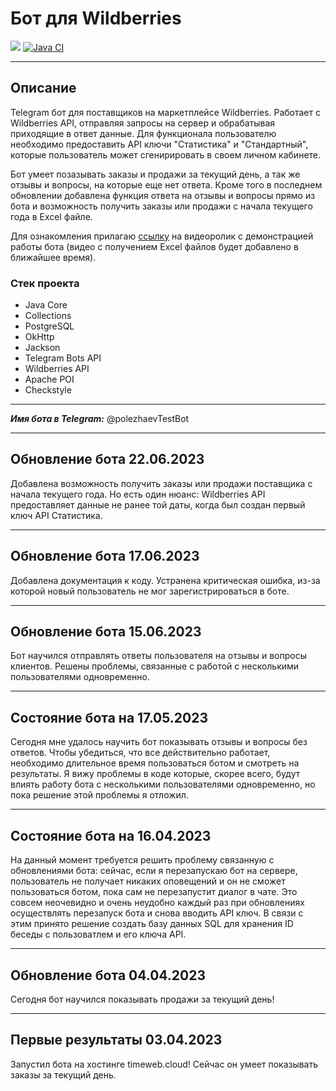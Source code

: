 # Бот для Wildberries
<a href="https://codeclimate.com/github/DrAculaJD/wildberries_bot/maintainability"><img src="https://api.codeclimate.com/v1/badges/ec282165f37500a9dfba/maintainability" /></a>
[![Java CI](https://github.com/DrAculaJD/wildberries_bot/actions/workflows/main.yml/badge.svg)](https://github.com/DrAculaJD/wildberries_bot/actions/workflows/main.yml)
***
## Описание
Telegram бот для поставщиков на маркетплейсе Wildberries. Работает с Wildberries API, отправляя запросы на сервер и обрабатывая приходящие в ответ данные. Для функционала пользователю необходимо предоставить API ключи "Статистика" и "Стандартный", которые пользователь может сгенирировать в своем личном кабинете.

 Бот умеет позазывать заказы и продажи за текущий день, а так же отзывы и вопросы, на которые еще нет ответа. Кроме того в последнем обновлении добавлена функция ответа на отзывы и вопросы прямо из бота и возможность получить заказы или продажи с начала текущего года в Excel файле.
 
 Для ознакомления прилагаю [ссылку](https://youtu.be/DV3i1GzC2Vc) на видеоролик с демонстрацией работы бота (видео с получением Excel файлов будет добавлено в ближайшее время).

### Стек проекта
- Java Core
- Collections
- PostgreSQL
- OkHttp
- Jackson
- Telegram Bots API
- Wildberries API
- Apache POI
- Checkstyle
***
***Имя бота в Telegram:*** @polezhaevTestBot
***
## Обновление бота 22.06.2023
Добавлена возможность получить заказы или продажи поставщика с начала текущего года. Но есть один нюанс: Wildberries API предоставляет данные не ранее той даты, когда был создан первый ключ API Статистика.
***
## Обновление бота 17.06.2023
Добавлена документация к коду. Устранена критическая ошибка, из-за которой новый пользователь не мог зарегистрироваться в боте.
***
## Обновление бота 15.06.2023
Бот научился отправлять ответы пользователя на отзывы и вопросы клиентов. Решены проблемы, связанные с работой с несколькими пользователями одновременно. 
***
## Состояние бота на 17.05.2023
Сегодня мне удалось научить бот показывать отзывы и вопросы без ответов. Чтобы убедиться, что все действительно работает, необходимо длительное время пользоваться ботом и смотреть на результаты. Я вижу проблемы в коде которые, скорее всего, будут влиять работу бота с несколькими пользователями одновременно, но пока решение этой проблемы я отложил. 
***
## Состояние бота на 16.04.2023
На данный момент требуется решить проблему связанную с обновлениями бота: сейчас, если я перезапускаю бот на сервере, пользователь не получает никаких оповещений и он не сможет пользоваться ботом, пока сам не перезапустит диалог в чате. Это совсем неочевидно и очень неудобно каждый раз при обновлениях осуществлять перезапуск бота и снова вводить API ключ. В связи с этим принято решение создать базу данных SQL для хранения ID беседы с пользоватлем и его ключа API.
***
##  Обновление бота 04.04.2023
Сегодня бот научился показывать продажи за текущий день!
***
##  Первые результаты 03.04.2023
Запустил бота на хостинге timeweb.cloud! Сейчас он умеет показывать заказы за текущий день.
